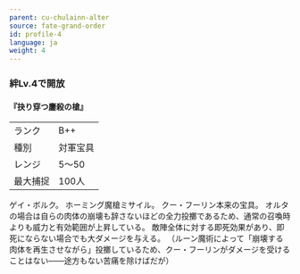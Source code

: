 ```yaml
---
parent: cu-chulainn-alter
source: fate-grand-order
id: profile-4
language: ja
weight: 4
---
```


### 絆Lv.4で開放

#### 『抉り穿つ鏖殺の槍』

<table>
  <tr><td>ランク</td><td>B++</td></tr>
  <tr><td>種別</td><td>対軍宝具</td></tr>
  <tr><td>レンジ</td><td>5～50</td></tr>
  <tr><td>最大捕捉</td><td>100人</td></tr>
</table>

ゲイ・ボルク。
ホーミング魔槍ミサイル。
クー・フーリン本来の宝具。
オルタの場合は自らの肉体の崩壊も辞さないほどの全力投擲であるため、通常の召喚時よりも威力と有効範囲が上昇している。
敵陣全体に対する即死効果があり、即死にならない場合でも大ダメージを与える。
（ルーン魔術によって「崩壊する肉体を再生させながら」投擲しているため、クー・フーリンがダメージを受けることはない――途方もない苦痛を除けばだが）
